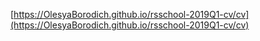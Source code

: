   [https://OlesyaBorodich.github.io/rsschool-2019Q1-cv/cv](https://OlesyaBorodich.github.io/rsschool-2019Q1-cv/cv)